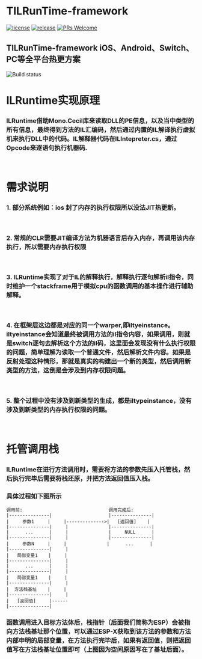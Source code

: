 # TILRunTime-framework


[![license](https://img.shields.io/badge/license-MIT-blue.svg)](https://github.com/ALEXTANGXIAO/TILRunTime-framework/master/LICENSE.TXT)
[![release](https://img.shields.io/badge/release-v1.0.4-blue.svg)](https://github.com/ALEXTANGXIAO/TILRunTime-framework/issues)
[![PRs Welcome](https://img.shields.io/badge/PRs-welcome-blue.svg)](https://github.com/ALEXTANGXIAO/TILRunTime-framework/pulls)

## TILRunTime-framework iOS、Android、Switch、PC等全平台热更方案

![Build status](http://106.52.118.65:1000/src/github.png)

<!-- ![Build status](http://106.52.118.65:1000/src/TILQR.png) -->

# ILRuntime实现原理

### ILRuntime借助Mono.Cecil库来读取DLL的PE信息，以及当中类型的所有信息，最终得到方法的IL汇编码，然后通过内置的IL解译执行虚拟机来执行DLL中的代码。IL解释器代码在ILIntepreter.cs，通过Opcode来逐语句执行机器码.
<br/>

# 需求说明

### 1. 部分系统例如：ios 封了内存的执行权限所以没法JIT热更新。
<br/>

### 2. 常规的CLR需要JIT编译方法为机器语言后存入内存，再调用该内存执行，所以需要内存执行权限
<br/>

### 3. ILRuntime实现了对于IL的解释执行，解释执行逐句解析il指令，同时维护一个stackframe用于模拟cpu的函数调用的基本操作进行辅助解释。
<br/>

### 4. 在框架层这边都是对应的同一个warper,即iltyeinstance。iltyeinstance会知道最终被调用方法的il指令内容，如果调用，则就是switch逐句去解析这个方法的il码，这里面会发现没有什么执行权限的问题，简单理解为读取一个普通文件，然后解析文件内容。如果是反射处理这种情形，那就是真实的构建出一个新的类型，然后调用新类型的方法，这倒是会涉及到内存权限问题。
<br/>

### 5. 整个过程中没有涉及到新类型的生成，都是iltypeinstance，没有涉及到新类型的内存执行权限的问题。
<br/>

# 托管调用栈
### ILRuntime在进行方法调用时，需要将方法的参数先压入托管栈，然后执行完毕后需要将栈还原，并把方法返回值压入栈。

### 具体过程如下图所示
```
调用前:                                调用完成后:
|---------------|                     |---------------|
|     参数1     |     |-------------->|   [返回值]    |
|---------------|     |               |---------------|
|      ...      |     |               |     NULL      |
|---------------|     |               |---------------|
|     参数N     |     |               |      ...      |
|---------------|     |
|   局部变量1    |     |
|---------------|     |
|      ...      |     |
|---------------|     |
|   局部变量1    |     |
|---------------|     |
|  方法栈基址    |     |
|---------------|     |
|   [返回值]     |------
|---------------| 
```
### 函数调用进入目标方法体后，栈指针（后面我们简称为ESP）会被指向方法栈基址那个位置，可以通过ESP-X获取到该方法的参数和方法内部申明的局部变量，在方法执行完毕后，如果有返回值，则把返回值写在方法栈基址位置即可（上图因为空间原因写在了基址后面）。